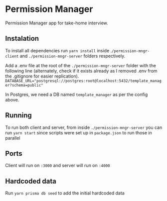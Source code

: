 # Permission Manager

Permission Manager app for take-home interview.

## Instalation

To install all dependencies run `yarn install` inside .`/permission-mngr-client` and `./permission-mngr-server` folders respectively.

Add a .env file at the root of the `./permission-mngr-server` folder with the following line (alternately, check if it exists already as I removed .env from the .gitignore for easier replication).
`DATABASE_URL="postgresql://postgres:root@localhost:5432/template_manager?schema=public"`

In Postgres, we need a DB named `template_manager` as per the config above.

## Running

To run both client and server, from inside `./permission-mngr-server` you can run `yarn start` since scripts were set up in `package.json` to run those in parallel

## Ports

Client will run on `:3000` and server will run on `:4000`

## Hardcoded data

Run `yarn prisma db seed` to add the initial hardcoded data
